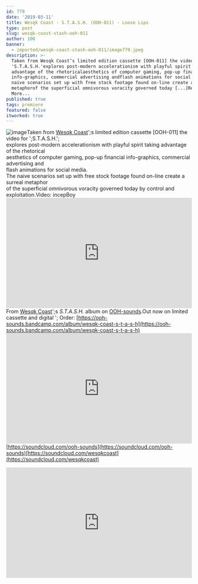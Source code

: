 ```yaml
---
id: 779
date: '2019-03-11'
title: Wesqk Coast - S.T.A.S.H. (OOH-011) - Loose Lips
type: post
slug: wesqk-coast-stash-ooh-011
author: 100
banner:
  - imported/wesqk-coast-stash-ooh-011/image779.jpeg
description: >-
  Taken from Wesqk Coast’s limited edition cassette [OOH-011] the video for
  'S.T.A.S.H.'explores post-modern accelerationism with playful spirit taking
  advantage of the rhetoricalaesthetics of computer gaming, pop-up financial
  info-graphics, commercial advertising andflash animations for social media.The
  naive scenarios set up with free stock footage found on-line create a surreal
  metaphorof the superficial omnivorous voracity governed today [...]Read
  More...
published: true
tags: premiere
featured: false
itworked: true
---
```

![image](../imported/wesqk-coast-stash-ooh-011/image779.jpeg)Taken from [Wesqk Coast](https://wesqkcoast.bandcamp.com/)';s limited edition cassette \[OOH-011\] the video for ';S.T.A.S.H.';  
explores post-modern accelerationism with playful spirit taking advantage of the rhetorical  
aesthetics of computer gaming, pop-up financial info-graphics, commercial advertising and  
flash animations for social media.  
The naive scenarios set up with free stock footage found on-line create a surreal metaphor  
of the superficial omnivorous voracity governed today by control and exploitation.Video: incepBoy<iframe width='100%' height='300' scrolling='no' frameborder='no' allow='autoplay' src='https://www.youtube.com/embed/OwZgGbCHyI8'></iframe>From [Wesqk Coast](https://wesqkcoast.bandcamp.com/)';s _S.T.A.S.H._ album on [OOH-sounds](https://ooh-sounds.bandcamp.com).Out now on limited cassette and digital '; Order: [https://ooh-sounds.bandcamp.com/album/wesqk-coast-s-t-a-s-h](https://ooh-sounds.bandcamp.com/album/wesqk-coast-s-t-a-s-h)<iframe width='100%' height='300' scrolling='no' frameborder='no' allow='autoplay' src='https://w.soundcloud.com/player/?url=https%3A//api.soundcloud.com/tracks/588342681&color=%23ff5500&auto_play=false&hide_related=false&show_comments=true&show_user=true&show_reposts=false&show_teaser=true'></iframe>[https://soundcloud.com/ooh-sounds](https://soundcloud.com/ooh-sounds)[https://soundcloud.com/wesqkcoast](https://soundcloud.com/wesqkcoast)

<iframe width='100%' height='300' scrolling='no' frameborder='no' allow='autoplay' src='https://w.soundcloud.com/player/?url=https%3A//api.soundcloud.com/playlists/637724766&color=%23ff5500&auto_play=false&hide_related=false&show_comments=true&show_user=true&show_reposts=false&show_teaser=true&visual=true'></iframe>